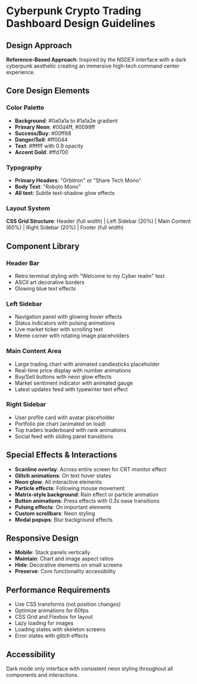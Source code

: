# Cyberpunk Crypto Trading Dashboard Design Guidelines

## Design Approach
**Reference-Based Approach**: Inspired by the NSDEX interface with a dark cyberpunk aesthetic creating an immersive high-tech command center experience.

## Core Design Elements

### Color Palette
- **Background**: #0a0a1a to #1a1a2e gradient
- **Primary Neon**: #00d4ff, #0099ff  
- **Success/Buy**: #00ff88
- **Danger/Sell**: #ff0044
- **Text**: #ffffff with 0.9 opacity
- **Accent Gold**: #ffd700

### Typography
- **Primary Headers**: "Orbitron" or "Share Tech Mono"
- **Body Text**: "Roboto Mono"
- **All text**: Subtle text-shadow glow effects

### Layout System
**CSS Grid Structure**: Header (full width) | Left Sidebar (20%) | Main Content (60%) | Right Sidebar (20%) | Footer (full width)

## Component Library

### Header Bar
- Retro terminal styling with "Welcome to my Cyber realm" text
- ASCII art decorative borders
- Glowing blue text effects

### Left Sidebar
- Navigation panel with glowing hover effects
- Status indicators with pulsing animations
- Live market ticker with scrolling text
- Meme corner with rotating image placeholders

### Main Content Area
- Large trading chart with animated candlesticks placeholder
- Real-time price display with number animations
- Buy/Sell buttons with neon glow effects
- Market sentiment indicator with animated gauge
- Latest updates feed with typewriter text effect

### Right Sidebar
- User profile card with avatar placeholder
- Portfolio pie chart (animated on load)
- Top traders leaderboard with rank animations
- Social feed with sliding panel transitions

## Special Effects & Interactions
- **Scanline overlay**: Across entire screen for CRT monitor effect
- **Glitch animations**: On text hover states
- **Neon glow**: All interactive elements
- **Particle effects**: Following mouse movement
- **Matrix-style background**: Rain effect or particle animation
- **Button animations**: Press effects with 0.3s ease transitions
- **Pulsing effects**: On important elements
- **Custom scrollbars**: Neon styling
- **Modal popups**: Blur background effects

## Responsive Design
- **Mobile**: Stack panels vertically
- **Maintain**: Chart and image aspect ratios
- **Hide**: Decorative elements on small screens
- **Preserve**: Core functionality accessibility

## Performance Requirements
- Use CSS transforms (not position changes)
- Optimize animations for 60fps
- CSS Grid and Flexbox for layout
- Lazy loading for images
- Loading states with skeleton screens
- Error states with glitch effects

## Accessibility
Dark mode only interface with consistent neon styling throughout all components and interactions.
